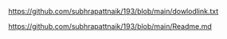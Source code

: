 https://github.com/subhrapattnaik/193/blob/main/dowlodlink.txt

https://github.com/subhrapattnaik/193/blob/main/Readme.md
